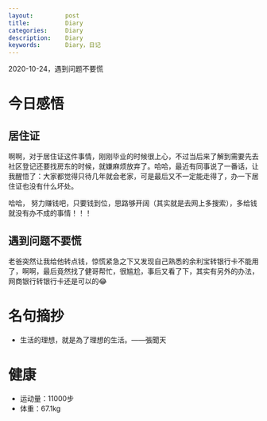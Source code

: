 ```yaml
---
layout:     	post
title:      	Diary
categories: 	Diary
description:   	Diary
keywords: 		Diary，日记 
---
```


2020-10-24，遇到问题不要慌

# 今日感悟

## 居住证

啊啊，对于居住证这件事情，刚刚毕业的时候很上心，不过当后来了解到需要先去社区登记还要找房东的时候，就嫌麻烦放弃了。哈哈，最近有同事说了一番话，让我醒悟了：大家都觉得只待几年就会老家，可是最后又不一定能走得了，办一下居住证也没有什么坏处。

哈哈， 努力赚钱吧，只要钱到位，思路够开阔（其实就是去网上多搜索），多给钱就没有办不成的事情！！！

## 遇到问题不要慌

老爸突然让我给他转点钱，惊慌紧急之下又发现自己熟悉的余利宝转银行卡不能用了，啊啊，最后竟然找了健哥帮忙，很尴尬，事后又看了下，其实有另外的办法，网商银行转银行卡还是可以的😂

# 名句摘抄

-  生活的理想，就是為了理想的生活。——張聞天

# 健康

- 运动量：11000步
- 体重：67.1kg






